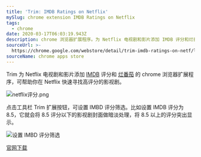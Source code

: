 ```yaml
---
title: 'Trim: IMDB Ratings on Netflix'
mySlug: chrome extension IMDB Ratings on Netflix
tags:
  - chrome
date: 2020-03-17T06:03:19.943Z
description: chrome 浏览器扩展程序。为 Netflix 电视剧和影片添加 IMDB 评分和烂番茄。
sourceUrl: >-
  https://chrome.google.com/webstore/detail/trim-imdb-ratings-on-netf/lpgajkhkagnpdjklmpgjeplmgffnhhjj
sourceName: chrome apps store
---
```

Trim 为 Netflix 电视剧和影片添加 [IMDB](https://zh.wikipedia.org/zh-tw/%E4%BA%92%E8%81%94%E7%BD%91%E7%94%B5%E5%BD%B1%E8%B5%84%E6%96%99%E5%BA%93) 评分和 [烂番茄](https://zh.wikipedia.org/zh-tw/%E7%88%9B%E7%95%AA%E8%8C%84) 的 chrome 浏览器扩展程序，可帮助你在 Netflix 快速寻找高评分的影视剧。

![netflix评分.png](https://i.loli.net/2020/03/19/V3msJyA4KIiwoP2.png)

点击工具栏 Trim 扩展按钮，可设置 IMBD 评分筛选。比如设置 IMDB 评分为 8.5，它就会将 8.5 评分以下的影视剧封面做暗淡处理，将 8.5 以上的评分突出显示。

![设置 IMBD 评分筛选](https://i.loli.net/2020/03/19/8VT9mWclfhdwHNi.png)

[官网下载](https://chrome.google.com/webstore/detail/trim-imdb-ratings-on-netf/lpgajkhkagnpdjklmpgjeplmgffnhhjj)